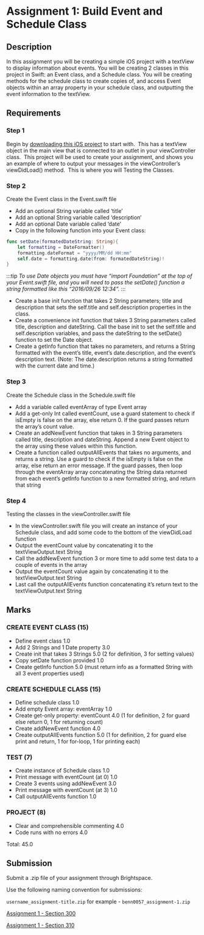 # Assignment 1: Build Event and Schedule Class

## Description

In this assignment you will be creating a simple iOS project with a textView to display information about events. You will be creating 2 classes in this project in Swift: an Event class, and a Schedule class. You will be creating methods for the schedule class to create copies of, and access Event objects within an array property in your schedule class, and outputting the event information to the textView.

## Requirements

### Step 1

Begin by [downloading this iOS project](/mad9137/assets/downloads/F18_Assignment_01_Start.zip) to start with.  This has a textView object in the main view that is connected to an outlet in your viewController class.  This project will be used to create your assignment, and shows you an example of where to output your messages in the viewController’s viewDidLoad() method.  This is where you will Testing the Classes.

### Step 2

Create the Event class in the Event.swift file

* Add an optional String variable called ‘title’
* Add an optional String variable called ‘description’
* Add an optional Date variable called ‘date’
* Copy in the following function into your Event class:

```swift
func setDate(formatedDateString: String){
    let formatting = DateFormatter()
    formatting.dateFormat = "yyyy/MM/dd HH:mm"
    self.date = formatting.date(from: formatedDateString)!
}
```

:::tip
*To use Date objects you must have “import Foundation” at the top of your Event.swift file, and you will need to pass the setDate() function a string formatted like this “2016/09/26 12:34”.*
:::

* Create a base init function that takes 2 String parameters; title and description that sets the self.title and self.description properties in the class.
* Create a convenience init function that takes 3 String parameters called title, description and dateString. Call the base init to set the self.title and self.description variables, and pass the dateString to the setDate() function to set the Date object.
* Create a getInfo function that takes no parameters, and returns a String formatted with the event’s title, event’s date.description, and the event’s description text. (Note: The date.description returns a string formatted with the current date and time.)

### Step 3

Create the Schedule class in the Schedule.swift file

* Add a variable called eventArray of type Event array
* Add a get-only Int called eventCount, use a guard statement to check if isEmpty is false on the array, else return 0. If the guard passes return the array’s count value.
* Create an addNewEvent function that takes in 3 String parameters called title, description and dateString. Append a new Event object to the array using these values within this function.
* Create a function called outputAllEvents that takes no arguments, and returns a string. Use a guard to check if the isEmpty is false on the array, else return an error message. If the guard passes, then loop through the eventArray array concatenating the String data returned from each event’s getInfo function to a new formatted string, and return that string

### Step 4

Testing the classes in the viewController.swift file

* In the viewController.swift file you will create an instance of your Schedule class, and add some code to the bottom of the viewDidLoad function
* Output the eventCount value by concatenating it to the textViewOutput.text String
* Call the addNewEvent function 3 or more time to add some test data to a couple of events in the array
* Output the eventCount value again by concatenating it to the textViewOutput.text String
* Last call the outputAllEvents function concatenating it’s return text to the textViewOutput.text String

## Marks

### CREATE EVENT CLASS (15)

* Define event class 1.0
* Add 2 Strings and 1 Date property 3.0
* Create init that takes 3 Strings 5.0 (2 for definition, 3 for setting values)
* Copy setDate function provided 1.0
* Create getInfo function 5.0 (must return info as a formatted String with all 3 event properties used)

### CREATE SCHEDULE CLASS (15)

* Define schedule class 1.0
* Add empty Event array: eventArray 1.0
* Create get-only property: eventCount 4.0 (1 for definition, 2 for guard else return 0, 1 for returning count)
* Create addNewEvent function 4.0
* Create outputAllEvents function 5.0 (1 for definition, 2 for guard else print and return, 1 for for-loop, 1 for printing each)

### TEST (7)

* Create instance of Schedule class 1.0
* Print message with eventCount (at 0) 1.0
* Create 3 events using addNewEvent 3.0
* Print message with eventCount (at 3) 1.0
* Call outputAllEvents function 1.0

### PROJECT (8)

* Clear and comprehensible commenting 4.0
* Code runs with no errors 4.0

Total: 45.0

## Submission

Submit a .zip file of your assignment through Brightspace.

Use the following naming convention for submissions:

`username_assignment-title.zip` for example - `benn0057_assignment-1.zip`

[Assignment 1 - Section 300](https://brightspace.algonquincollege.com/d2l/lms/dropbox/user/folders_list.d2l?ou=196083&isprv=0)

[Assignment 1 - Section 310](https://brightspace.algonquincollege.com/d2l/lms/dropbox/user/folders_list.d2l?ou=196084&isprv=0)
